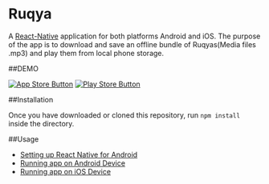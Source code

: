 # Ruqya

A [React-Native](https://github.com/facebook/react-native) application for both platforms Android and iOS. The purpose of the app is to download and save an offline bundle of Ruqyas(Media files .mp3) and play them from local phone storage.

##DEMO

[![App Store Button](http://imgur.com/y8PTxr9.png "App Store Button")](https://itunes.apple.com/ca/app/hacker-news-reader-react-native/id1067161633?mt=8)
[![Play Store Button](http://imgur.com/utWa1co.png "Play Store Button")](https://play.google.com/store/apps/details?id=com.hackernews)

##Installation

Once you have downloaded or cloned this repository, run `npm install` inside the directory.

##Usage

- [Setting up React Native for Android](https://facebook.github.io/react-native/docs/android-setup.html#content)
- [Running app on Android Device](https://facebook.github.io/react-native/docs/running-on-device-android.html#content)
- [Running app on iOS Device](https://facebook.github.io/react-native/docs/running-on-device-ios.html#content)